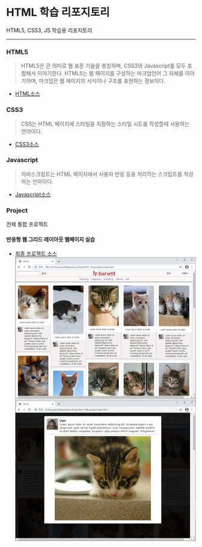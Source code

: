 # HTML 학습 리포지토리
HTML5, CSS3, JS 학습용 리포지토리

------------------------------


### HTML5
> HTML5은 큰 의미로 웹 표준 기술을 총칭하며, CSS3와 Javascript를 모두 포함해서 이야기한다. HTML5는 웹 페이지를 구성하는 마크업언어 그 자체를 이야기하며, 마크업은 웹 페이지의 서식이나 구조를 표현하는 정보이다.
- [HTML소스](https://github.com/SeoDongWoo1216/StudyHtml/tree/main/01_HTML)


### CSS3
> CSS는 HTML 페이지에 스타일을 지정하는 스타일 시트를 작성할때 사용하는 언어이다. 
- [CSS3소스](https://github.com/SeoDongWoo1216/StudyHtml/tree/main/02_CSS)


### Javascript
> 자바스크립트는 HTML 페이지에서 사용자 반응 등을 처리하는 스크립트를 작성하는 언어이다.
- [Javascript소스](https://github.com/SeoDongWoo1216/StudyHtml/tree/main/03_Javascript)


### Project
전체 통합 프로젝트

#### 반응형 웹 그리드 레이아웃 웹페이지 실습
- [최종 프로젝트 소스](https://github.com/SeoDongWoo1216/StudyHtml/tree/main/04_project)
![결과1](/Result_Image/result_image_01.png "전체 레이아웃")
![결과2](/Result_Image/result_image_02.png "라이트 박스")
